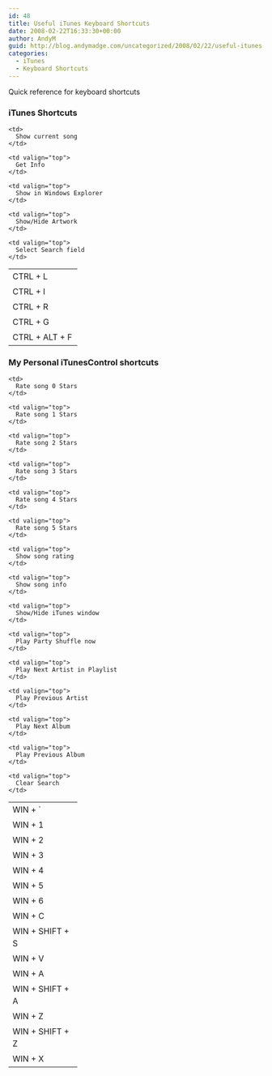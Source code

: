 ```yaml
---
id: 48
title: Useful iTunes Keyboard Shortcuts
date: 2008-02-22T16:33:30+00:00
author: AndyM
guid: http://blog.andymadge.com/uncategorized/2008/02/22/useful-itunes-keyboard-shortcuts/
categories:
  - iTunes
  - Keyboard Shortcuts
---
```

Quick reference for keyboard shortcuts

### iTunes Shortcuts

<table style="line-height: 1.5em">
  <tr>
    <td style="width: 120px">
      CTRL + L
    </td>
    
    <td>
      Show current song
    </td>
  </tr>
  
  <tr>
    <td valign="top">
      CTRL + I
    </td>
    
    <td valign="top">
      Get Info
    </td>
  </tr>
  
  <tr>
    <td valign="top">
      CTRL + R
    </td>
    
    <td valign="top">
      Show in Windows Explorer
    </td>
  </tr>
  
  <tr>
    <td valign="top">
      CTRL + G
    </td>
    
    <td valign="top">
      Show/Hide Artwork
    </td>
  </tr>
  
  <tr>
    <td valign="top">
      CTRL + ALT + F
    </td>
    
    <td valign="top">
      Select Search field
    </td>
  </tr>
</table>

<!--more-->

### My Personal iTunesControl shortcuts

<table style="line-height: 1.5em">
  <tr>
    <td style="width: 120px">
      WIN + `
    </td>
    
    <td>
      Rate song 0 Stars
    </td>
  </tr>
  
  <tr>
    <td valign="top">
      WIN + 1
    </td>
    
    <td valign="top">
      Rate song 1 Stars
    </td>
  </tr>
  
  <tr>
    <td valign="top">
      WIN + 2
    </td>
    
    <td valign="top">
      Rate song 2 Stars
    </td>
  </tr>
  
  <tr>
    <td valign="top">
      WIN + 3
    </td>
    
    <td valign="top">
      Rate song 3 Stars
    </td>
  </tr>
  
  <tr>
    <td valign="top">
      WIN + 4
    </td>
    
    <td valign="top">
      Rate song 4 Stars
    </td>
  </tr>
  
  <tr>
    <td valign="top">
      WIN + 5
    </td>
    
    <td valign="top">
      Rate song 5 Stars
    </td>
  </tr>
  
  <tr>
    <td valign="top">
      WIN + 6
    </td>
    
    <td valign="top">
      Show song rating
    </td>
  </tr>
  
  <tr>
    <td valign="top">
      WIN + C
    </td>
    
    <td valign="top">
      Show song info
    </td>
  </tr>
  
  <tr>
    <td valign="top">
      WIN + SHIFT + S
    </td>
    
    <td valign="top">
      Show/Hide iTunes window
    </td>
  </tr>
  
  <tr>
    <td valign="top">
      WIN + V
    </td>
    
    <td valign="top">
      Play Party Shuffle now
    </td>
  </tr>
  
  <tr>
    <td valign="top">
      WIN + A
    </td>
    
    <td valign="top">
      Play Next Artist in Playlist
    </td>
  </tr>
  
  <tr>
    <td valign="top">
      WIN + SHIFT + A
    </td>
    
    <td valign="top">
      Play Previous Artist
    </td>
  </tr>
  
  <tr>
    <td valign="top">
      WIN + Z
    </td>
    
    <td valign="top">
      Play Next Album
    </td>
  </tr>
  
  <tr>
    <td valign="top">
      WIN + SHIFT + Z
    </td>
    
    <td valign="top">
      Play Previous Album
    </td>
  </tr>
  
  <tr>
    <td valign="top">
      WIN + X
    </td>
    
    <td valign="top">
      Clear Search
    </td>
  </tr>
</table>